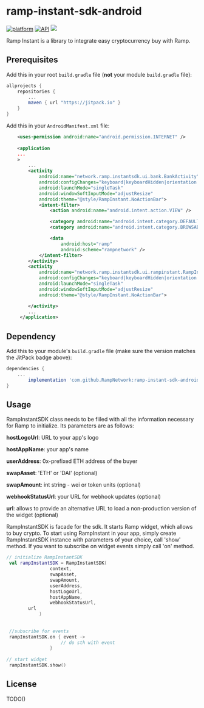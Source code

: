 # ramp-instant-sdk-android
[![platform](https://img.shields.io/badge/platform-Android-yellow.svg)](https://www.android.com)
[![API](https://img.shields.io/badge/API-24%2B-brightgreen.svg?style=flat)](https://android-arsenal.com/api?level=24)
[![](https://jitpack.io/v/RampNetwork/ramp-instant-sdk-android.svg)](https://jitpack.io/#RampNetwork/ramp-instant-sdk-android)


Ramp Instant is a library to integrate easy cryptocurrency buy with Ramp.


## Prerequisites

Add this in your root `build.gradle` file (**not** your module `build.gradle` file):

```gradle
allprojects {
	repositories {
		...
		maven { url "https://jitpack.io" }
	}
}
```

Add this in your `AndroidManifest.xml` file:

```xml
    <uses-permission android:name="android.permission.INTERNET" />
    
    <application
	...
 	>
	    ...
        <activity
            android:name="network.ramp.instantsdk.ui.bank.BankActivity"
            android:configChanges="keyboard|keyboardHidden|orientation|screenLayout|uiMode|screenSize|smallestScreenSize"
            android:launchMode="singleTask"
            android:windowSoftInputMode="adjustResize"
            android:theme="@style/RampInstant.NoActionBar">
            <intent-filter>
                <action android:name="android.intent.action.VIEW" />

                <category android:name="android.intent.category.DEFAULT" />
                <category android:name="android.intent.category.BROWSABLE" />

                <data
                    android:host="ramp"
                    android:scheme="rampnetwork" />
            </intent-filter>
        </activity>
        <activity
            android:name="network.ramp.instantsdk.ui.rampinstant.RampInstantActivity"
            android:configChanges="keyboard|keyboardHidden|orientation|screenLayout|uiMode|screenSize|smallestScreenSize"
            android:launchMode="singleTask"
            android:windowSoftInputMode="adjustResize"
            android:theme="@style/RampInstant.NoActionBar">

        </activity>
	    ...
     </application>
```

## Dependency

Add this to your module's `build.gradle` file (make sure the version matches the JitPack badge above):

```gradle
dependencies {
	...
	    implementation 'com.github.RampNetwork:ramp-instant-sdk-android:v0.4.1'
}
```

## Usage

RampInstantSDK class needs to be fiiled with all the information necessary for Ramp to initialize. Its parameters are as follows:

**hostLogoUrl**: URL to your app's logo

**hostAppName**: your app's name

**userAddress**: 0x-prefixed ETH address of the buyer

**swapAsset**: 'ETH' or 'DAI' (optional)

**swapAmount**: int string - wei or token units (optional)

**webhookStatusUrl**: your URL for webhook updates (optional)

**url**: allows to provide an alternative URL to load a non-production version of the widget (optional)

RampInstantSDK is facade for the sdk. It starts Ramp widget, which allows to buy crypto. 
To start using RampInstant in your app, simply create RampInstantSDK instance with parameters of your choice, call 'show' method. If you want to subscribe on widget events simply call 'on' method.

```kotlin
// initialize RampInstantSDK
 val rampInstantSDK = RampInstantSDK(
                context,
                swapAsset,
                swapAmount,
                userAddress,
                hostLogoUrl,
                hostAppName,
                webhookStatusUrl,
		url
          	)
		
		
 //subscribe for events
 rampInstantSDK.on { event ->
                    // do sth with event
                }
		
// start widget		
 rampInstantSDK.show()

```

## License
TODO()
